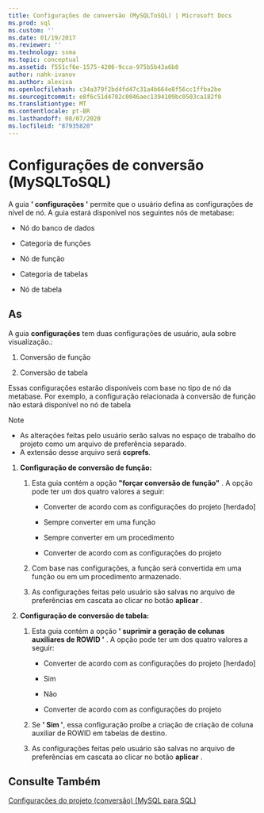 ```yaml
---
title: Configurações de conversão (MySQLToSQL) | Microsoft Docs
ms.prod: sql
ms.custom: ''
ms.date: 01/19/2017
ms.reviewer: ''
ms.technology: ssma
ms.topic: conceptual
ms.assetid: f551cf6e-1575-4206-9cca-975b5b43a6b8
author: nahk-ivanov
ms.author: alexiva
ms.openlocfilehash: c34a379f2bd4fd47c31a4b664e8f56cc1ffba2be
ms.sourcegitcommit: e8f6c51d4702c0046aec1394109bc0503ca182f0
ms.translationtype: MT
ms.contentlocale: pt-BR
ms.lasthandoff: 08/07/2020
ms.locfileid: "87935820"
---
```

# <a name="conversion-settings-mysqltosql"></a>Configurações de conversão (MySQLToSQL)
A guia **' configurações '** permite que o usuário defina as configurações de nível de nó. A guia estará disponível nos seguintes nós de metabase:  
  
-   Nó do banco de dados  
  
-   Categoria de funções  
  
-   Nó de função  
  
-   Categoria de tabelas  
  
-   Nó de tabela  
  
## <a name="specifications"></a>As  
A guia **configurações** tem duas configurações de usuário, aula sobre visualização.:  
  
1.  Conversão de função  
  
2.  Conversão de tabela  
  
Essas configurações estarão disponíveis com base no tipo de nó da metabase. Por exemplo, a configuração relacionada à conversão de função não estará disponível no nó de tabela  
  
> [!NOTE]  
> -   As alterações feitas pelo usuário serão salvas no espaço de trabalho do projeto como um arquivo de preferência separado.  
> -   A extensão desse arquivo será **ccprefs**.  
  
1.  **Configuração de conversão de função:**  
  
    1.  Esta guia contém a opção **"forçar conversão de função"** . A opção pode ter um dos quatro valores a seguir:  
  
        -   Converter de acordo com as configurações do projeto [herdado]  
  
        -   Sempre converter em uma função  
  
        -   Sempre converter em um procedimento  
  
        -   Converter de acordo com as configurações do projeto  
  
    2.  Com base nas configurações, a função será convertida em uma função ou em um procedimento armazenado.  
  
    3.  As configurações feitas pelo usuário são salvas no arquivo de preferências em cascata ao clicar no botão **aplicar** .  
  
2.  **Configuração de conversão de tabela:**  
  
    1.  Esta guia contém a opção **' suprimir a geração de colunas auxiliares de ROWID '** . A opção pode ter um dos quatro valores a seguir:  
  
        -   Converter de acordo com as configurações do projeto [herdado]  
  
        -   Sim  
  
        -   Não  
  
        -   Converter de acordo com as configurações do projeto  
  
    2.  Se **' Sim '**, essa configuração proíbe a criação de criação de coluna auxiliar de ROWID em tabelas de destino.  
  
    3.  As configurações feitas pelo usuário são salvas no arquivo de preferências em cascata ao clicar no botão **aplicar** .  
  
## <a name="see-also"></a>Consulte Também  
[Configurações do projeto (conversão) (MySQL para SQL)](https://msdn.microsoft.com/7ad5fe44-6445-4ba8-a457-5af792631f11)  
  
